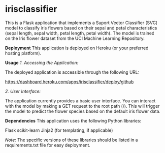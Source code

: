 # irisclassifier

This is a Flask application that implements a Suport Vector Classifier (SVC) model to classify iris flowers based on their sepal and petal characteristics (sepal length, sepal width, petal length, petal width). The model is trained on the Iris flower dataset from the UCI Machine Learning Repository.

**Deployment**
This application is deployed on Heroku (or your preferred hosting platform).

**Usage**
*1. Accessing the Application:*

The deployed application is accessible through the following URL:

https://dashboard.heroku.com/apps/irisclassifier/deploy/github

*2. User Interface:*

The application currently provides a basic user interface. You can interact with the model by making a GET request to the root path (/). This will trigger the model to predict the flower species based on the default iris flower data.

**Dependencies**
This application uses the following Python libraries:

Flask
scikit-learn
Jinja2 (for templating, if applicable)

*Note:* The specific versions of these libraries should be listed in a requirements.txt file for easy deployment.

